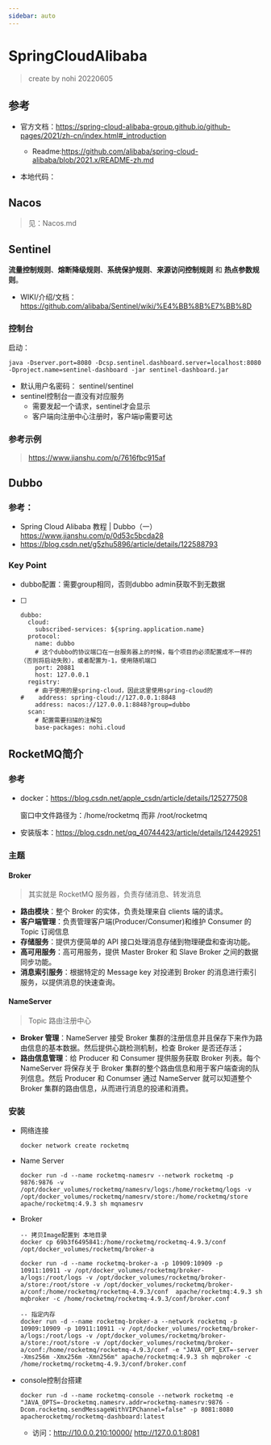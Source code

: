 ```yaml
---
sidebar: auto
---
```


# SpringCloudAlibaba

> create by nohi 20220605

## 参考

* 官方文档：https://spring-cloud-alibaba-group.github.io/github-pages/2021/zh-cn/index.html#_introduction
  * Readme:https://github.com/alibaba/spring-cloud-alibaba/blob/2021.x/README-zh.md

* 本地代码： 



## Nacos

> 见：Nacos.md



## Sentinel

**流量控制规则**、**熔断降级规则**、**系统保护规则**、**来源访问控制规则** 和 **热点参数规则**。

* WIKI/介绍/文档：https://github.com/alibaba/Sentinel/wiki/%E4%BB%8B%E7%BB%8D

### 控制台

启动：

```
java -Dserver.port=8080 -Dcsp.sentinel.dashboard.server=localhost:8080 -Dproject.name=sentinel-dashboard -jar sentinel-dashboard.jar
```

* 默认用户名密码： sentinel/sentinel
* sentinel控制台一直没有对应服务
  * 需要发起一个请求，sentinel才会显示
  * 客户端向注册中心注册时，客户端ip需要可达

### 参考示例

> https://www.jianshu.com/p/7616fbc915af 



## Dubbo

### 参考：

* Spring Cloud Alibaba 教程 | Dubbo（一）https://www.jianshu.com/p/0d53c5bcda28
* https://blog.csdn.net/g5zhu5896/article/details/122588793

### Key Point

* dubbo配置：需要group相同，否则dubbo admin获取不到无数据

- [ ] ```
  dubbo:
    cloud:
      subscribed-services: ${spring.application.name}
    protocol:
      name: dubbo
      # 这个dubbo的协议端口在一台服务器上的时候，每个项目的必须配置成不一样的（否则将启动失败），或者配置为-1，使用随机端口
      port: 20881
      host: 127.0.0.1
    registry:
      # 由于使用的是spring-cloud，因此这里使用spring-cloud的
  #    address: spring-cloud://127.0.0.1:8848
      address: nacos://127.0.0.1:8848?group=dubbo
    scan:
      # 配置需要扫描的注解包
      base-packages: nohi.cloud
  ```

## RocketMQ简介

### 参考

* docker：https://blog.csdn.net/apple_csdn/article/details/125277508

  窗口中文件路径为：/home/rocketmq 而非 /root/rocketmq

* 安装版本：https://blog.csdn.net/qq_40744423/article/details/124429251

### 主题

#### Broker

> 其实就是 RocketMQ 服务器，负责存储消息、转发消息

* **路由模块**：整个 Broker 的实体，负责处理来自 clients 端的请求。
* **客户端管理**：负责管理客户端(Producer/Consumer)和维护 Consumer 的 Topic 订阅信息
* **存储服务**：提供方便简单的 API 接口处理消息存储到物理硬盘和查询功能。
* **高可用服务**：高可用服务，提供 Master Broker 和 Slave Broker 之间的数据同步功能。
* **消息索引服务**：根据特定的 Message key 对投递到 Broker 的消息进行索引服务，以提供消息的快速查询。

#### NameServer

> Topic 路由注册中心

- **Broker 管理**：NameServer 接受 Broker 集群的注册信息并且保存下来作为路由信息的基本数据。然后提供心跳检测机制，检查 Broker 是否还存活；
- **路由信息管理**：给 Producer 和 Consumer 提供服务获取 Broker 列表。每个 NameServer 将保存关于 Broker 集群的整个路由信息和用于客户端查询的队列信息。然后 Producer 和 Conumser 通过 NameServer 就可以知道整个 Broker 集群的路由信息，从而进行消息的投递和消费。

### 安装

* 网络连接

  ```
  docker network create rocketmq
  ```

* Name Server

  ```
  docker run -d --name rocketmq-namesrv --network rocketmq -p 9876:9876 -v /opt/docker_volumes/rocketmq/namesrv/logs:/home/rocketmq/logs -v /opt/docker_volumes/rocketmq/namesrv/store:/home/rocketmq/store apache/rocketmq:4.9.3 sh mqnamesrv
  ```

* Broker

  ```
  -- 拷贝Image配置到 本地目录
  docker cp 69b3f6495841:/home/rocketmq/rocketmq-4.9.3/conf /opt/docker_volumes/rocketmq/broker-a
  
  docker run -d --name rocketmq-broker-a -p 10909:10909 -p 10911:10911 -v /opt/docker_volumes/rocketmq/broker-a/logs:/root/logs -v /opt/docker_volumes/rocketmq/broker-a/store:/root/store -v /opt/docker_volumes/rocketmq/broker-a/conf:/home/rocketmq/rocketmq-4.9.3/conf  apache/rocketmq:4.9.3 sh mqbroker -c /home/rocketmq/rocketmq-4.9.3/conf/broker.conf
  
  -- 指定内存
  docker run -d --name rocketmq-broker-a --network rocketmq -p 10909:10909 -p 10911:10911 -v /opt/docker_volumes/rocketmq/broker-a/logs:/root/logs -v /opt/docker_volumes/rocketmq/broker-a/store:/root/store -v /opt/docker_volumes/rocketmq/broker-a/conf:/home/rocketmq/rocketmq-4.9.3/conf -e "JAVA_OPT_EXT=-server -Xms256m -Xmx256m -Xmn256m" apache/rocketmq:4.9.3 sh mqbroker -c /home/rocketmq/rocketmq-4.9.3/conf/broker.conf
  
  ```

* console控制台搭建

  ```
  docker run -d --name rocketmq-console --network rocketmq -e "JAVA_OPTS=-Drocketmq.namesrv.addr=rocketmq-namesrv:9876 -Dcom.rocketmq.sendMessageWithVIPChannel=false" -p 8081:8080 apacherocketmq/rocketmq-dashboard:latest
  ```

  * 访问：http://10.0.0.210:10000/  http://127.0.0.1:8081

